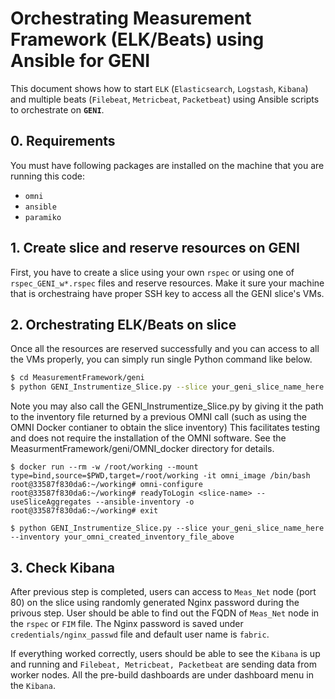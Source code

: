 # Orchestrating Measurement Framework (ELK/Beats) using Ansible for GENI

This document shows how to start `ELK` (`Elasticsearch`, `Logstash`, `Kibana`) and multiple beats (`Filebeat`, `Metricbeat`, `Packetbeat`) using Ansible scripts to orchestrate on **`GENI`**.

## 0. Requirements

You must have following packages are installed on the machine that you are running this code:

- `omni`
- `ansible`
- `paramiko`

## 1. Create slice and reserve resources on GENI

First, you have to create a slice using your own `rspec` or using one of `rspec_GENI_w*.rspec` files and reserve resources. Make it sure your machine that is orchestraing have proper SSH key to access all the GENI slice's VMs.

## 2. Orchestrating ELK/Beats on slice

Once all the resources are reserved successfully and you can access to all the VMs properly, you can simply run single Python command like below.

```bash
$ cd MeasurementFramework/geni
$ python GENI_Instrumentize_Slice.py --slice your_geni_slice_name_here
```

Note you may also call the GENI_Instrumentize_Slice.py by giving it the path to the inventory file returned by a previous OMNI call (such as using the OMNI Docker contianer to obtain the slice inventory) This facilitates testing and does not require the installation of the OMNI software. See the MeasurmentFramework/geni/OMNI_docker directory for details.

```
$ docker run --rm -w /root/working --mount type=bind,source=$PWD,target=/root/working -it omni_image /bin/bash
root@33587f830da6:~/working# omni-configure
root@33587f830da6:~/working# readyToLogin <slice-name> --useSliceAggregates --ansible-inventory -o
root@33587f830da6:~/working# exit

$ python GENI_Instrumentize_Slice.py --slice your_geni_slice_name_here --inventory your_omni_created_inventory_file_above
```

## 3. Check Kibana

After previous step is completed, users can access to `Meas_Net` node (port 80) on the slice using randomly generated Nginx password during the privous step. User should be able to find out the FQDN of `Meas_Net` node in the `rspec` or `FIM` file. The Nginx password is saved under `credentials/nginx_passwd` file and default user name is `fabric`.

If everything worked correctly, users should be able to see the `Kibana` is up and running and `Filebeat, Metricbeat, Packetbeat` are sending data from worker nodes. All the pre-build dashboards are under dashboard menu in the `Kibana`.

